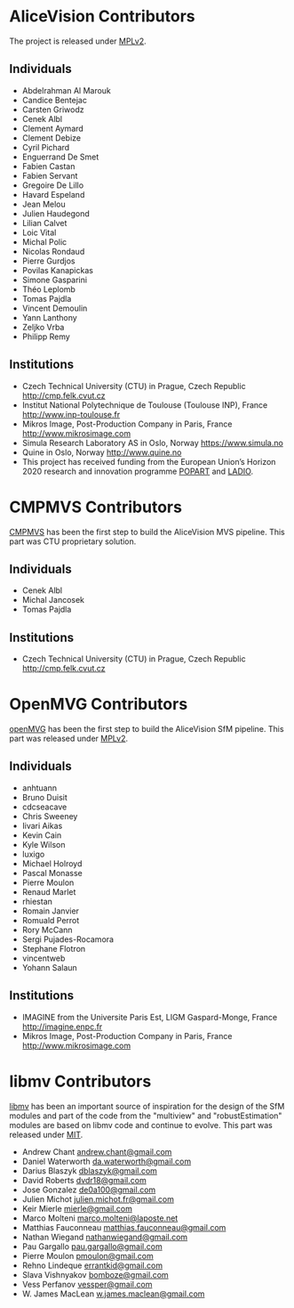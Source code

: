 AliceVision Contributors
========================

The project is released under [MPLv2](LICENSE-MPL2.md).

Individuals
-----------

- Abdelrahman Al Marouk
- Candice Bentejac
- Carsten Griwodz
- Cenek Albl
- Clement Aymard
- Clement Debize
- Cyril Pichard
- Enguerrand De Smet
- Fabien Castan
- Fabien Servant
- Gregoire De Lillo
- Havard Espeland
- Jean Melou
- Julien Haudegond
- Lilian Calvet
- Loic Vital
- Michal Polic
- Nicolas Rondaud
- Pierre Gurdjos
- Povilas Kanapickas
- Simone Gasparini
- Théo Leplomb
- Tomas Pajdla
- Vincent Demoulin
- Yann Lanthony
- Zeljko Vrba
- Philipp Remy

Institutions
------------

- Czech Technical University (CTU) in Prague, Czech Republic
  http://cmp.felk.cvut.cz
- Institut National Polytechnique de Toulouse (Toulouse INP), France
  http://www.inp-toulouse.fr
- Mikros Image, Post-Production Company in Paris, France
  http://www.mikrosimage.com
- Simula Research Laboratory AS in Oslo, Norway
  https://www.simula.no
- Quine in Oslo, Norway
  http://www.quine.no
- This project has received funding from the European Union’s Horizon 2020 research and innovation programme
  [POPART](http://www.alicevision.org/popart) and [LADIO](http://www.alicevision.org/ladio).


CMPMVS Contributors
===================

[CMPMVS](http://people.ciirc.cvut.cz/~pajdla/) has been the first step to build the AliceVision MVS pipeline.
This part was CTU proprietary solution.

Individuals
-----------

- Cenek Albl
- Michal Jancosek
- Tomas Pajdla

Institutions
------------

- Czech Technical University (CTU) in Prague, Czech Republic
  http://cmp.felk.cvut.cz


OpenMVG Contributors
====================

[openMVG](https://github.com/openMVG/openMVG) has been the first step to build the AliceVision SfM pipeline.
This part was released under [MPLv2](LICENSE-MPL2.md).

Individuals
-----------

- anhtuann
- Bruno Duisit
- cdcseacave
- Chris Sweeney
- Iivari Aikas
- Kevin Cain
- Kyle Wilson
- luxigo
- Michael Holroyd
- Pascal Monasse
- Pierre Moulon
- Renaud Marlet
- rhiestan
- Romain Janvier
- Romuald Perrot
- Rory McCann
- Sergi Pujades-Rocamora
- Stephane Flotron
- vincentweb
- Yohann Salaun

Institutions
------------
- IMAGINE from the Universite Paris Est, LIGM Gaspard-Monge, France
  http://imagine.enpc.fr
- Mikros Image, Post-Production Company in Paris, France
  http://www.mikrosimage.com


libmv Contributors
==================

[libmv](https://github.com/libmv/libmv) has been an important source of inspiration for the design of the SfM modules and part of the code from the "multiview" and "robustEstimation" modules are based on libmv code and continue to evolve.
This part was released under [MIT](LICENSE-MIT-libmv.md).

- Andrew Chant <andrew.chant@gmail.com>
- Daniel Waterworth <da.waterworth@gmail.com>
- Darius Blaszyk <dblaszyk@gmail.com>
- David Roberts <dvdr18@gmail.com>
- Jose Gonzalez <de0a100@gmail.com>
- Julien Michot <julien.michot.fr@gmail.com>
- Keir Mierle <mierle@gmail.com>
- Marco Molteni <marco.molteni@laposte.net>
- Matthias Fauconneau <matthias.fauconneau@gmail.com>
- Nathan Wiegand <nathanwiegand@gmail.com>
- Pau Gargallo <pau.gargallo@gmail.com>
- Pierre Moulon <pmoulon@gmail.com>
- Rehno Lindeque <errantkid@gmail.com>
- Slava Vishnyakov <bomboze@gmail.com>
- Vess Perfanov <vessper@gmail.com>
- W. James MacLean <w.james.maclean@gmail.com>
